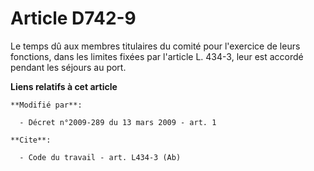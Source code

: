 # Article D742-9

Le temps dû aux membres titulaires du comité pour l'exercice de leurs fonctions, dans les limites fixées par l'article L.
434-3, leur est accordé pendant les séjours au port.

**Liens relatifs à cet article**

	**Modifié par**:

	  - Décret n°2009-289 du 13 mars 2009 - art. 1

	**Cite**:

	  - Code du travail - art. L434-3 (Ab)
